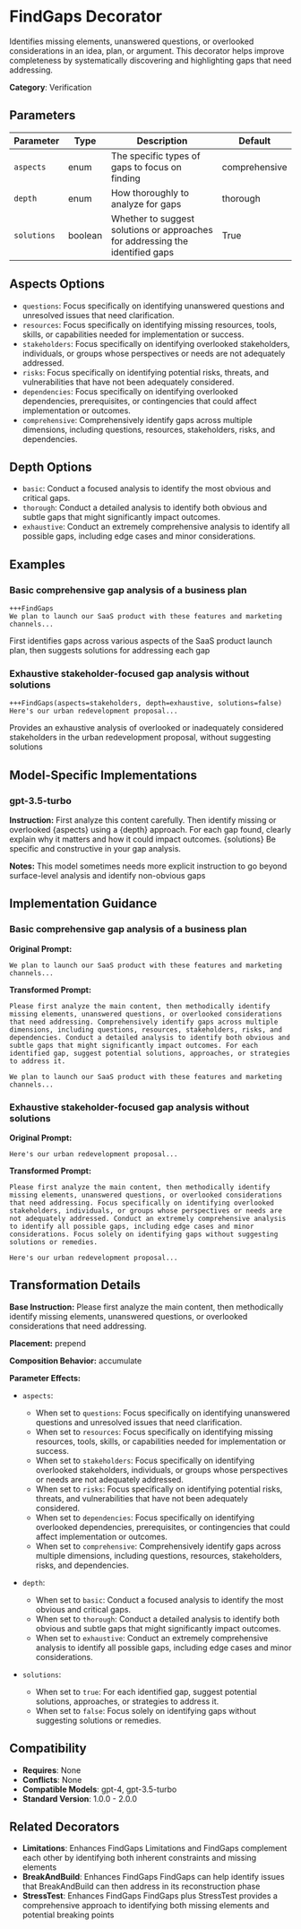 # FindGaps Decorator

Identifies missing elements, unanswered questions, or overlooked considerations in an idea, plan, or argument. This decorator helps improve completeness by systematically discovering and highlighting gaps that need addressing.

**Category**: Verification

## Parameters

| Parameter | Type | Description | Default |
|-----------|------|-------------|--------|
| `aspects` | enum | The specific types of gaps to focus on finding | comprehensive |
| `depth` | enum | How thoroughly to analyze for gaps | thorough |
| `solutions` | boolean | Whether to suggest solutions or approaches for addressing the identified gaps | True |

## Aspects Options

- `questions`: Focus specifically on identifying unanswered questions and unresolved issues that need clarification.
- `resources`: Focus specifically on identifying missing resources, tools, skills, or capabilities needed for implementation or success.
- `stakeholders`: Focus specifically on identifying overlooked stakeholders, individuals, or groups whose perspectives or needs are not adequately addressed.
- `risks`: Focus specifically on identifying potential risks, threats, and vulnerabilities that have not been adequately considered.
- `dependencies`: Focus specifically on identifying overlooked dependencies, prerequisites, or contingencies that could affect implementation or outcomes.
- `comprehensive`: Comprehensively identify gaps across multiple dimensions, including questions, resources, stakeholders, risks, and dependencies.

## Depth Options

- `basic`: Conduct a focused analysis to identify the most obvious and critical gaps.
- `thorough`: Conduct a detailed analysis to identify both obvious and subtle gaps that might significantly impact outcomes.
- `exhaustive`: Conduct an extremely comprehensive analysis to identify all possible gaps, including edge cases and minor considerations.

## Examples

### Basic comprehensive gap analysis of a business plan

```
+++FindGaps
We plan to launch our SaaS product with these features and marketing channels...
```

First identifies gaps across various aspects of the SaaS product launch plan, then suggests solutions for addressing each gap

### Exhaustive stakeholder-focused gap analysis without solutions

```
+++FindGaps(aspects=stakeholders, depth=exhaustive, solutions=false)
Here's our urban redevelopment proposal...
```

Provides an exhaustive analysis of overlooked or inadequately considered stakeholders in the urban redevelopment proposal, without suggesting solutions

## Model-Specific Implementations

### gpt-3.5-turbo

**Instruction:** First analyze this content carefully. Then identify missing or overlooked {aspects} using a {depth} approach. For each gap found, clearly explain why it matters and how it could impact outcomes. {solutions} Be specific and constructive in your gap analysis.

**Notes:** This model sometimes needs more explicit instruction to go beyond surface-level analysis and identify non-obvious gaps


## Implementation Guidance

### Basic comprehensive gap analysis of a business plan

**Original Prompt:**
```
We plan to launch our SaaS product with these features and marketing channels...
```

**Transformed Prompt:**
```
Please first analyze the main content, then methodically identify missing elements, unanswered questions, or overlooked considerations that need addressing. Comprehensively identify gaps across multiple dimensions, including questions, resources, stakeholders, risks, and dependencies. Conduct a detailed analysis to identify both obvious and subtle gaps that might significantly impact outcomes. For each identified gap, suggest potential solutions, approaches, or strategies to address it.

We plan to launch our SaaS product with these features and marketing channels...
```

### Exhaustive stakeholder-focused gap analysis without solutions

**Original Prompt:**
```
Here's our urban redevelopment proposal...
```

**Transformed Prompt:**
```
Please first analyze the main content, then methodically identify missing elements, unanswered questions, or overlooked considerations that need addressing. Focus specifically on identifying overlooked stakeholders, individuals, or groups whose perspectives or needs are not adequately addressed. Conduct an extremely comprehensive analysis to identify all possible gaps, including edge cases and minor considerations. Focus solely on identifying gaps without suggesting solutions or remedies.

Here's our urban redevelopment proposal...
```

## Transformation Details

**Base Instruction:** Please first analyze the main content, then methodically identify missing elements, unanswered questions, or overlooked considerations that need addressing.

**Placement:** prepend

**Composition Behavior:** accumulate

**Parameter Effects:**

- `aspects`:
  - When set to `questions`: Focus specifically on identifying unanswered questions and unresolved issues that need clarification.
  - When set to `resources`: Focus specifically on identifying missing resources, tools, skills, or capabilities needed for implementation or success.
  - When set to `stakeholders`: Focus specifically on identifying overlooked stakeholders, individuals, or groups whose perspectives or needs are not adequately addressed.
  - When set to `risks`: Focus specifically on identifying potential risks, threats, and vulnerabilities that have not been adequately considered.
  - When set to `dependencies`: Focus specifically on identifying overlooked dependencies, prerequisites, or contingencies that could affect implementation or outcomes.
  - When set to `comprehensive`: Comprehensively identify gaps across multiple dimensions, including questions, resources, stakeholders, risks, and dependencies.

- `depth`:
  - When set to `basic`: Conduct a focused analysis to identify the most obvious and critical gaps.
  - When set to `thorough`: Conduct a detailed analysis to identify both obvious and subtle gaps that might significantly impact outcomes.
  - When set to `exhaustive`: Conduct an extremely comprehensive analysis to identify all possible gaps, including edge cases and minor considerations.

- `solutions`:
  - When set to `true`: For each identified gap, suggest potential solutions, approaches, or strategies to address it.
  - When set to `false`: Focus solely on identifying gaps without suggesting solutions or remedies.

## Compatibility

- **Requires**: None
- **Conflicts**: None
- **Compatible Models**: gpt-4, gpt-3.5-turbo
- **Standard Version**: 1.0.0 - 2.0.0

## Related Decorators

- **Limitations**: Enhances FindGaps Limitations and FindGaps complement each other by identifying both inherent constraints and missing elements
- **BreakAndBuild**: Enhances FindGaps FindGaps can help identify issues that BreakAndBuild can then address in its reconstruction phase
- **StressTest**: Enhances FindGaps FindGaps plus StressTest provides a comprehensive approach to identifying both missing elements and potential breaking points
